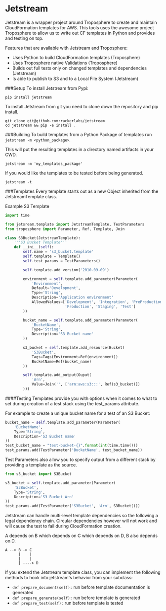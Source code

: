 Jetstream
=========
Jetstream is a wrapper project around Troposphere to create and maintain
CloudFormation templates for AWS. This tools uses the awesome project
Troposphere to allow us to write out CF templates in Python and provides
and testing on top.

Features that are available with Jetstream and Troposphere:

- Uses Python to build CloudFormation templates (Troposphere)
- Uses Troposphere native Validations (Troposphere)
- Builds out full tests only on changed templates and dependencies (Jetstream)
- Is able to publish to S3 and to a Local File System (Jetstream)

###Setup
To install Jetstream from Pypi:
```shell
pip install jetstream
```

To install Jetstream from git you need to clone down the repository and
pip install.

```shell
git clone git@github.com:rackerlabs/jetstream
cd jetstream && pip -e install .
```

###Building
To build templates from a Python Package of templates
run `jetstream -m <python_package>`.

This will put the resulting templates in a directory named artifacts
in your CWD.
```shell
jetstream -m 'my_templates_package'
```

If you would like the templates to be tested before being generated.
```shell
jetstream -t
```

###Templates
Every template starts out as a new Object inherited from the JetstreamTemplate
class.

Example S3 Template
```python
import time

from jetsream.template import JetstreamTemplate, TestParameters
from troposphere import Parameter, Ref, Template, Join

class S3Bucket(JetstreamTemplate):
    '''S3 Bucket Template'''
    def __ini__(self):
        self.name = 's3_bucket.template'
        self.template = Template()
        self.test_params = TestParameters()

        self.template.add_version('2010-09-09')

        environment = self.template.add_parameter(Parameter(
            'Environment',
            Default='Development',
            Type='String',
            Description='Application environment'
            AllowedValues=['Development', 'Integration', 'PreProduction',
                           'Production', 'Staging', 'Test']
        ))

        bucket_name = self.template.add_parameter(Parameter(
            'BucketName',
            Type='String',
            Description='S3 Bucket name'
        ))

        s3_bucket = self.template.add_resource(Bucket(
            'S3Bucket',
            Tags=Tags(Environment=Ref(environment))
            BucketName=Ref(bucket_name)
        ))

        self.template.add_output(Ouput(
            'Arn',
            Value=Join('', ['arn:aws:s3:::', Ref(s3_bucket)])
        )))
```

####Testing
Templates provide you with options when it comes to what to set
during creation of a test stack using the test_params attribute.

For example to create a unique bucket name for a test of an
S3 Bucket:
```python
bucket_name = self.template.add_parameter(Parameter(
    'BucketName',
    Type='String',
    Description='S3 Bucket name'
))
test_bucket_name = "test-bucket-{}".format(int(time.time()))
test_params.add(TestParameter('BucketName', test_bucket_name))
```

Test Parameters also allow you to specify output from a
different stack by providing a template as the source.
```python
from s3_bucket import S3Bucket

s3_bucket = self.template.add_parameter(Parameter(
    'S3Bucket',
    Type='String',
    Description='S3 Bucket Arn'
))
test_params.add(TestParameter('S3Bucket', 'Arn', S3Bucket()))
```

Jetstream can handle multi-level template dependencies so the following
a legal dependency chain. Circular dependencies however will not work
and will cause the test to fail during CloudFormation creation.

A depends on B which depends on C which depends on D, B also depends on D.
```
A --> B -> C
      |    |
      |    |
      | ----> D
```

If you extend the Jetstream template class, you can implement the following
methods to hook into jetstream's behavior from your subclass:
- `def prepare_document(self):` run before template documentation is generated
- `def prepare_generate(self):` run before template is generated
- `def prepare_test(self):` run before template is tested
